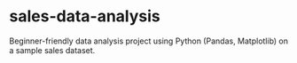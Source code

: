 # sales-data-analysis
Beginner-friendly data analysis project using Python (Pandas, Matplotlib) on a sample sales dataset.

